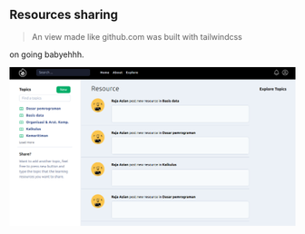 ## Resources sharing
> An view made like github.com was built with tailwindcss

on going babyehhh.

![Ahhhh](screenshot/github-clone.png)

